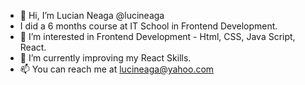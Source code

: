 - 👋 Hi, I’m Lucian Neaga @lucineaga 
- I did a 6 months course at IT School in Frontend Development.
- 👀 I’m interested in Frontend Development - Html, CSS, Java Script, React.
- 🌱 I’m currently improving my React Skills.
- 📫 You can reach me at lucineaga@yahoo.com

<!---
lucineaga/lucineaga is a ✨ special ✨ repository because its `README.md` (this file) appears on your GitHub profile.
You can click the Preview link to take a look at your changes.
--->
